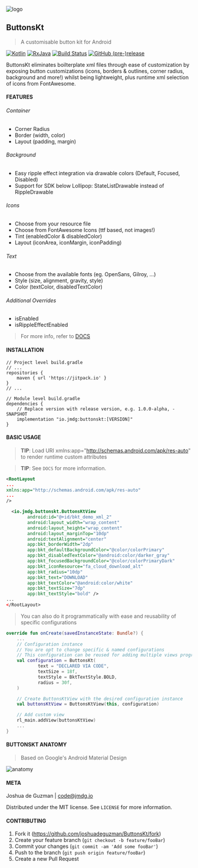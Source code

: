 ![logo](https://i.imgur.com/259nc51.png)
## ButtonsKt
> A customisable button kit for Android

[![Kotlin](https://img.shields.io/badge/Kotlin-1.2.51-green.svg?style=flat-square)](http://kotlinlang.org)
[![RxJava](https://img.shields.io/badge/Support-27.1.1-6ab344.svg?style=flat-square)](https://github.com/ReactiveX/RxJava/releases/tag/v2.1.10)
[![Build Status](https://img.shields.io/travis/joshuadeguzman/ButtonsKt.svg?style=flat-square)](https://travis-ci.org/joshuadeguzman/ButtonsKt)
[![GitHub (pre-)release](https://img.shields.io/github/release/joshuadeguzman/ButtonsKt/all.svg?style=flat-square)
](./../../releases)

ButtonsKt eliminates boilterplate xml files through ease of customization by exposing button customizations 
(icons, borders & outlines, corner radius, background and more!) 
whilst being lightweight, plus runtime xml selection of icons from FontAwesome.

#### FEATURES
###### Container
* Corner Radius
* Border (width, color)
* Layout (padding, margin)

###### Background
* Easy ripple effect integration via drawable colors (Default, Focused, Disabled)
* Support for SDK below Lollipop: StateListDrawable instead of RippleDrawable

###### Icons
* Choose from your resource file 
* Choose from FontAwesome Icons (ttf based, not images!)
* Tint (enabledColor & disabledColor)
* Layout (iconArea, iconMargin, iconPadding)

###### Text
* Choose from the available fonts (eg. OpenSans, Gilroy, ...)
* Style (size, alignment, gravity, style)
* Color (textColor, disabledTextColor)

###### Additional Overrides
* isEnabled
* isRippleEffectEnabled
> For more info, refer to [DOCS](https://jmdg.io/ButtonsKt)

#### INSTALLATION

```Gradle
// Project level build.gradle
// ...
repositories {
    maven { url 'https://jitpack.io' }
}
// ...

// Module level build.gradle
dependencies {
    // Replace version with release version, e.g. 1.0.0-alpha, -SNAPSHOT
    implementation "io.jmdg:buttonskt:[VERSION]"
}
```

#### BASIC USAGE
> __TIP__: Load URI xmlns:app="http://schemas.android.com/apk/res-auto" to render runtime custom attributes

> __TIP__: See ``DOCS`` for more information.

```XML
<RootLayout
...
xmlns:app="http://schemas.android.com/apk/res-auto"
...
/>

  <io.jmdg.buttonskt.ButtonsKtView
        android:id="@+id/bkt_demo_xml_2"
        android:layout_width="wrap_content"
        android:layout_height="wrap_content"
        android:layout_marginTop="10dp"
        android:textAlignment="center"
        app:bkt_borderWidth="2dp"
        app:bkt_defaultBackgroundColor="@color/colorPrimary"
        app:bkt_disabledTextColor="@android:color/darker_gray"
        app:bkt_focusedBackgroundColor="@color/colorPrimaryDark"
        app:bkt_iconResource="fa_cloud_download_alt"
        app:bkt_radius="10dp"
        app:bkt_text="DOWNLOAD"
        app:bkt_textColor="@android:color/white"
        app:bkt_textSize="7dp"
        app:bkt_textStyle="bold" />
...
</RootLayout>

```
> You can also do it programmatically with ease and reusability of specific configurations

```Kotlin
override fun onCreate(savedInstanceState: Bundle?) {
    ...
    // Configuration instance
    // You are opt to change specific & named configurations
    // This configuration can be reused for adding multiple views programatically
    val configuration = ButtonsKt(
            text = "DECLARED VIA CODE",
            textSize = 18f,
            textStyle = BktTextStyle.BOLD,
            radius = 30f,
    )

    // Create ButtonsKtView with the desired configuration instance
    val buttonsKtView = ButtonsKtView(this, configuration)

    // Add custom view
    rl_main.addView(buttonsKtView)
    ...
}
```

#### BUTTONSKT ANATOMY
> Based on Google's Android Material Design

![anatomy](https://i.imgur.com/jNhcAZI.png)

#### META

Joshua de Guzman | code@jmdg.io

Distributed under the MIT license. See ``LICENSE`` for more information.

#### CONTRIBUTING

1. Fork it (<https://github.com/joshuadeguzman/ButtonsKt/fork>)
2. Create your feature branch (`git checkout -b feature/fooBar`)
3. Commit your changes (`git commit -am 'Add some fooBar'`)
4. Push to the branch (`git push origin feature/fooBar`)
5. Create a new Pull Request
